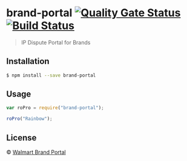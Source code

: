 # brand-portal   [![Quality Gate Status](https://sonar.wal-mart.com/api/project_badges/measure?branch=dev%2FsonarIntegration&project=brand-portal&metric=alert_status)](https://sonar.wal-mart.com/dashboard?id=brand-portal&branch=dev%2FsonarIntegration)      [![Build Status](https://ci.electrode.walmart.com/buildStatus/icon?job=0-github-org-RET-Marketplace%2Fropro-brandportal)](https://ci.electrode.walmart.com/job/0-github-org-RET-Marketplace/job/ropro-brandportal/)

> IP Dispute Portal for Brands

## Installation

```sh
$ npm install --save brand-portal
```
## Usage

```js
var roPro = require("brand-portal");

roPro("Rainbow");
```
## License

 © [Walmart Brand Portal]()

[npm-image]: https://badge.fury.io/js/RoPro.svg
[npm-url]: https://npmjs.org/package/RoPro
[travis-image]: https://travis-ci.org//RoPro.svg?branch=master
[travis-url]: https://travis-ci.org//RoPro
[daviddm-image]: https://david-dm.org//RoPro.svg?theme=shields.io
[daviddm-url]: https://david-dm.org//RoPro
